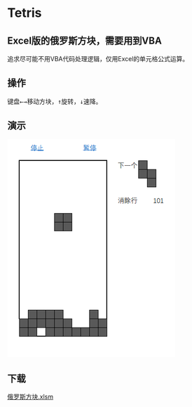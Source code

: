 # Tetris
## Excel版的俄罗斯方块，需要用到VBA

追求尽可能不用VBA代码处理逻辑，仅用Excel的单元格公式运算。

## 操作
键盘<kbd>←</kbd><kbd>→</kbd>移动方块，<kbd>↑</kbd>旋转，<kbd>↓</kbd>速降。

## 演示
![Demo](./demo.gif)

## 下载

[俄罗斯方块.xlsm](https://github.com/beanpudding/Tetris/raw/master/%E4%BF%84%E7%BD%97%E6%96%AF%E6%96%B9%E5%9D%97.xlsm)
